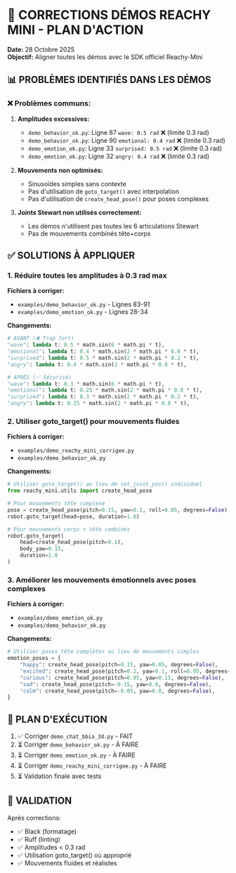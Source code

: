 # 🎯 CORRECTIONS DÉMOS REACHY MINI - PLAN D'ACTION

**Date:** 28 Octobre 2025  
**Objectif:** Aligner toutes les démos avec le SDK officiel Reachy-Mini

## 📊 PROBLÈMES IDENTIFIÉS DANS LES DÉMOS

### ❌ Problèmes communs:

1. **Amplitudes excessives:**
   - `demo_behavior_ok.py`: Ligne 87 `wave: 0.5 rad` ❌ (limite 0.3 rad)
   - `demo_behavior_ok.py`: Ligne 90 `emotional: 0.4 rad` ❌ (limite 0.3 rad)
   - `demo_emotion_ok.py`: Ligne 33 `surprised: 0.5 rad` ❌ (limite 0.3 rad)
   - `demo_emotion_ok.py`: Ligne 32 `angry: 0.4 rad` ❌ (limite 0.3 rad)

2. **Mouvements non optimisés:**
   - Sinusoïdes simples sans contexte
   - Pas d'utilisation de `goto_target()` avec interpolation
   - Pas d'utilisation de `create_head_pose()` pour poses complexes

3. **Joints Stewart non utilisés correctement:**
   - Les démos n'utilisent pas toutes les 6 articulations Stewart
   - Pas de mouvements combinés tête+corps

## ✅ SOLUTIONS À APPLIQUER

### 1. Réduire toutes les amplitudes à 0.3 rad max

**Fichiers à corriger:**
- `examples/demo_behavior_ok.py` - Lignes 83-91
- `examples/demo_emotion_ok.py` - Lignes 28-34

**Changements:**
```python
# AVANT (❌ Trop fort)
"wave": lambda t: 0.5 * math.sin(6 * math.pi * t),
"emotional": lambda t: 0.4 * math.sin(2 * math.pi * 0.8 * t),
"surprised": lambda t: 0.5 * math.sin(2 * math.pi * 0.2 * t),
"angry": lambda t: 0.4 * math.sin(2 * math.pi * 0.8 * t),

# APRÈS (✅ Sécurisé)
"wave": lambda t: 0.3 * math.sin(6 * math.pi * t),
"emotional": lambda t: 0.25 * math.sin(2 * math.pi * 0.8 * t),
"surprised": lambda t: 0.3 * math.sin(2 * math.pi * 0.2 * t),
"angry": lambda t: 0.25 * math.sin(2 * math.pi * 0.8 * t),
```

### 2. Utiliser goto_target() pour mouvements fluides

**Fichiers à corriger:**
- `examples/demo_reachy_mini_corrigee.py`
- `examples/demo_behavior_ok.py`

**Changements:**
```python
# Utiliser goto_target() au lieu de set_joint_pos() individuel
from reachy_mini.utils import create_head_pose

# Pour mouvements tête complexe
pose = create_head_pose(pitch=0.15, yaw=0.1, roll=0.05, degrees=False)
robot.goto_target(head=pose, duration=1.0)

# Pour mouvements corps + tête combinés  
robot.goto_target(
    head=create_head_pose(pitch=0.1),
    body_yaw=0.15,
    duration=1.0
)
```

### 3. Améliorer les mouvements émotionnels avec poses complexes

**Fichiers à corriger:**
- `examples/demo_emotion_ok.py`
- `examples/demo_behavior_ok.py`

**Changements:**
```python
# Utiliser poses tête complètes au lieu de mouvements simples
emotion_poses = {
    "happy": create_head_pose(pitch=0.15, yaw=0.05, degrees=False),
    "excited": create_head_pose(pitch=0.2, yaw=0.1, roll=0.05, degrees=False),
    "curious": create_head_pose(pitch=0.05, yaw=0.15, degrees=False),
    "sad": create_head_pose(pitch=-0.15, yaw=0.0, degrees=False),
    "calm": create_head_pose(pitch=-0.05, yaw=0.0, degrees=False),
}
```

## 🎯 PLAN D'EXÉCUTION

1. ✅ Corriger `demo_chat_bbia_3d.py` - FAIT
2. ⏳ Corriger `demo_behavior_ok.py` - À FAIRE
3. ⏳ Corriger `demo_emotion_ok.py` - À FAIRE
4. ⏳ Corriger `demo_reachy_mini_corrigee.py` - À FAIRE
5. ⏳ Validation finale avec tests

## 📝 VALIDATION

Après corrections:
- ✅ Black (formatage)
- ✅ Ruff (linting)
- ✅ Amplitudes < 0.3 rad
- ✅ Utilisation goto_target() où approprié
- ✅ Mouvements fluides et réalistes

